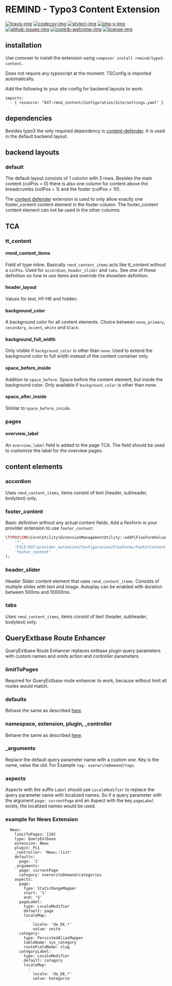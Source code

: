 # REMIND - Typo3 Content Extension

[travis-img]: https://img.shields.io/travis/com/remindgmbh/rmnd-content?style=flat-square
[codecov-img]: https://img.shields.io/codecov/c/github/remindgmbh/rmnd-content?style=flat-square
[php-v-img]: https://img.shields.io/packagist/php-v/remind/rmnd-content?style=flat-square
[github-issues-img]: https://img.shields.io/github/issues/remindgmbh/rmnd-content.svg?style=flat-square
[contrib-welcome-img]: https://img.shields.io/badge/contributions-welcome-blue.svg?style=flat-square
[license-img]: https://img.shields.io/github/license/remindgmbh/rmnd-content.svg?style=flat-square
[styleci-img]: https://styleci.io/repos/393364751/shield

[![travis-img]](https://travis-ci.com/github/remindgmbh/rmnd-content)
[![codecov-img]](https://codecov.io/gh/remindgmbh/rmnd-content)
[![styleci-img]](https://github.styleci.io/repos/393364751)
[![php-v-img]](https://packagist.org/packages/remind/rmnd-content)
[![github-issues-img]](https://github.com/remindgmbh/rmnd-content/issues)
[![contrib-welcome-img]](https://github.com/remindgmbh/rmnd-content/blob/master/CONTRIBUTING.md)
[![license-img]](https://github.com/remindgmbh/rmnd-content/blob/master/LICENSE)


## installation

Use comoser to install the extension using `composer install remind/typo3-content`.

Does not require any typoscript at the moment. TSConfig is imported automatically.

Add the following to your site config for backend layouts to work:

```
imports:
  - { resource: "EXT:rmnd_content/Configuration/Site/settings.yaml" }
```

## dependencies

Besides typo3 the only required dependency is [content-defender](https://extensions.typo3.org/extension/content_defender). It is used in the default backend layout.



## backend layouts

### default

The default layout consists of 1 column with 3 rows. Besides the main content (colPos = 0) there is also one column for content above the breadcrumbs (colPos = 1) and the footer (colPos = 10).

The [content defender](https://extensions.typo3.org/extension/content_defender) extension is used to only allow exactly one footer_content content element in the footer column. The footer_content content element can not be used in the other columns.



## TCA

### tt_content

#### rmnd_content_items

Field of type inline. Basically `rmnd_content_items` acts like tt_content without a `colPos`. Used for `accordion`, `header_slider` and `tabs`. See one of these definition on how to use items and override the showitem definition.

#### header_layout

Values for text, H1-H6 and hidden.

#### background_color

A background color for all content elements. Choice between `none`, `primary`, `secondary`, `accent`, `white` and `black`.

#### background_full_width

Only visible if `background_color` is other than `none`. Used to extend the background color to full width instead of the content container only.

#### space_before_inside

Addition to `space_before`. Space before the content element, but inside the background color. Only available if `background_color` is other than none.

#### space_after_inside

Similar to `space_before_inside`.

### pages

#### overview_label

An `overview_label` field is added to the page TCA. The field should be used to customize the label for the overview pages.



## content elements

### accordion

Uses `rmnd_content_items`, items consist of text (header, subheader, bodytext) only.

### footer_content

Basic definition without any actual content fields. Add a flexform in your provider extension to use `footer_content`:

```php
\TYPO3\CMS\Core\Utility\ExtensionManagementUtility::addPiFlexFormValue(
    '*',
    'FILE:EXT:provider_extension/Configuration/FlexForms/FooterContent.xml',
    'footer_content'
);
```

### header_slider

Header Slider content element that uses `rmnd_content_items`. Consists of multiple slides with text and image. Autoplay can be enabled with duration between 500ms and 10000ms.

### tabs

Uses `rmnd_content_items`, items consist of text (header, subheader, bodytext) only.


## QueryExtbase Route Enhancer

QueryExtbase Route Enhancer replaces extbase plugin query parameters with custom names and omits action and controller parameters.

### limitToPages
Required for QueryExtbase route enhancer to work, because without limit all routes would match.

### defaults
Behave the same as described [here](https://docs.typo3.org/m/typo3/reference-coreapi/main/en-us/ApiOverview/Routing/AdvancedRoutingConfiguration.html#enhancers).

### namespace, extension, plugin, \_controller
Behave the same as described [here](https://docs.typo3.org/m/typo3/reference-coreapi/main/en-us/ApiOverview/Routing/AdvancedRoutingConfiguration.html#extbase-plugin-enhancer).

### \_arguments
Replace the default query parameter name with a custom one. Key is the name, value the old. For Example `tag: overwriteDemand/tags`.

### aspects
Aspects with the suffix `Label` should use `LocaleModifier` to replace the query parameter name with localized names. So if a query parameter with the argument `page: currentPage` and an Aspect with the key `pageLabel` exists, the localized names would be used.

### example for News Extension

```
  News:
    limitToPages: [20]
    type: QueryExtbase
    extension: News
    plugin: Pi1
    _controller: 'News::list'
    defaults:
      page: '1'
    _arguments:
      page: currentPage
      category: overwriteDemand/categories
    aspects:
      page:
        type: StaticRangeMapper
        start: '1'
        end: '5'
	  pageLabel:
        type: LocaleModifier
        default: page
        localeMap:
          -
            locale: 'de_DE.*'
            value: seite
      category:
        type: PersistedAliasMapper
        tableName: sys_category
        routeFieldName: slug
	  categoryLabel:
        type: LocaleModifier
        default: category
        localeMap:
          -
            locale: 'de_DE.*'
            value: kategorie

```
